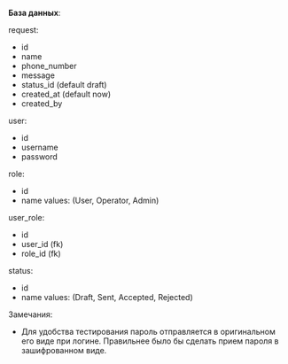**База данных**:

request:
- id
- name
- phone_number
- message
- status_id (default draft)
- created_at (default now)
- created_by

user:
- id
- username
- password

role:
- id
- name
  values: (User, Operator, Admin)

user_role:
- id
- user_id (fk)
- role_id (fk)

status:
- id
- name
  values: (Draft, Sent, Accepted, Rejected)


Замечания:
- Для удобства тестирования пароль отправляется в оригинальном его виде при логине. Правильнее было бы сделать прием пароля в зашифрованном виде.
